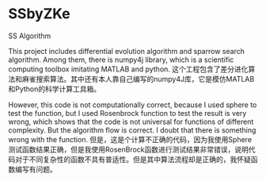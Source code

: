 # SSbyZKe
SS Algorithm

This project includes differential evolution algorithm and sparrow search algorithm. Among them, there is numpy4j library, which is a scientific computing toolbox imitating MATLAB and python.
这个工程包含了差分进化算法和麻雀搜索算法。其中还有本人靠自己编写的numpy4J库，它是模仿MATLAB和Python的科学计算工具箱。

However, this code is not computationally correct, because I used sphere to test the function, but I used Rosenbrock function to test the result is very wrong, which shows that the code is not universal for functions of different complexity. But the algorithm flow is correct. I doubt that there is something wrong with the function.
但是，这是个计算不正确的代码，因为我使用Sphere测试函数结果正确，但是我使用RosenBrock函数进行测试结果非常错误，说明代码对于不同复杂性的函数不具有普适性。但是其中算法流程却是正确的，我怀疑函数编写有问题。
